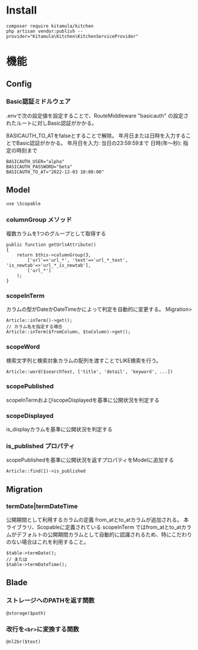 # Install
```
composer require kitamula/kitchen
php artisan vendor:publish --provider="Kitamula\Kitchen\KitchenServiceProvider"
```

# 機能

## Config
### Basic認証ミドルウェア
.envで次の設定値を設定することで、RouteMiddleware "basicauth" の設定されたルートに対しBasic認証がかかる。

BASICAUTH_TO_ATをfalseとすることで解除。
年月日または日時を入力することでBasic認証がかかる。
年月日を入力: 当日の23:59:59まで
日時(年〜秒): 指定の時刻まで
```
BASICAUTH_USER="alpha"
BASICAUTH_PASSWORD="beta"
BASICAUTH_TO_AT="2022-12-03 10:08:00"
```

## Model
```
use \Scopable
```
### columnGroup メソッド
複数カラムを1つのグループとして取得する
```
public function getUrlsAttribute()
{
    return $this->columnGroup(3,
        ['url'=>'url_*', 'text'=>'url_*_text', 'is_newtab'=>'url_*_is_newtab'],
        ['url_*']
    );
}
```

### scopeInTerm
カラムの型がDateかDateTimeかによって判定を自動的に変更する。
Migration>
```
Article::inTerm()->get();
// カラム名を指定する場合
Article::inTerm($fromColumn, $toColumn)->get();
```
### scopeWord
検索文字列と検索対象カラムの配列を渡すことでLIKE検索を行う。
```
Article::word($searchText, ['title', 'detail', 'keyword', ...])
```

### scopePublished
scopeInTermおよびscopeDisplayedを基準に公開状況を判定する
### scopeDisplayed
is_displayカラムを基準に公開状況を判定する

### is_published プロパティ
scopePublishedを基準に公開状況を返すプロパティをModelに追加する
```
Article::find(1)->is_published
```

## Migration
### termDate|termDateTime
公開期間として利用するカラムの定義
from_atとto_atカラムが追加される。
本ライブラリ、Scopableに定義されている scopeInTerm ではfrom_atとto_atカラムがデフォルトの公開期間カラムとして自動的に認識されるため、特にこだわりのない場合はこれを利用すること。
```
$table->termDate();
// または
$table->termDateTime();
```

## Blade
### ストレージへのPATHを返す関数
```
@storage($path)
```

### 改行を`<br>`に変換する関数
```
@nl2br($text)
```
